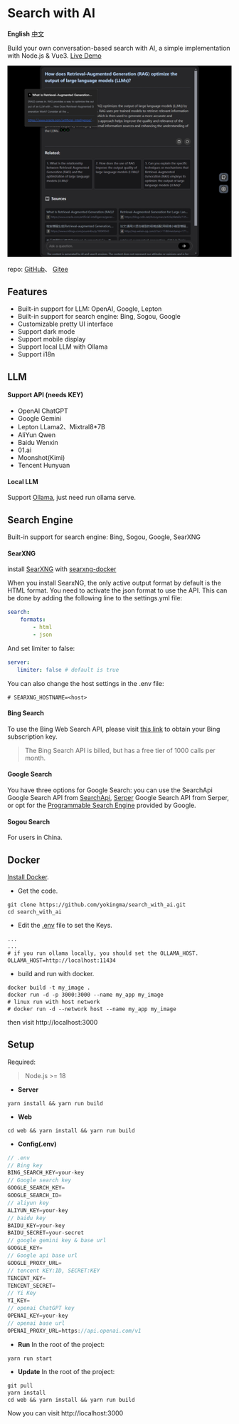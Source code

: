 # Search with AI
**English** [中文](./README_CN.md)  

Build your own conversation-based search with AI, a simple implementation with Node.js & Vue3. [Live Demo](https://isou.chat/)  

<div align="center">
 <img src="./screenshot.png" alt="Search with AI" />
</div>

repo: [GitHub](https://github.com/yokingma/search_with_ai)、 [Gitee](https://gitee.com/zac_ma/search_with_ai)  

## Features
* Built-in support for LLM: OpenAI, Google, Lepton
* Built-in support for search engine: Bing, Sogou, Google
* Customizable pretty UI interface
* Support dark mode
* Support mobile display
* Support local LLM with Ollama
* Support i18n

## LLM

#### Support API (needs KEY)
* OpenAI ChatGPT
* Google Gemini
* Lepton LLama2、Mixtral8*7B
* AliYun Qwen
* Baidu Wenxin
* 01.ai
* Moonshot(Kimi)
* Tencent Hunyuan

#### Local LLM
Support [Ollama](https://github.com/ollama/ollama), just need run ollama serve.

## Search Engine
Built-in support for search engine: Bing, Sogou, Google, SearXNG

#### SearXNG
install [SearXNG](https://github.com/searxng/searxng) with [searxng-docker](https://github.com/searxng/searxng-docker)

When you install SearxNG, the only active output format by default is the HTML format. You need to activate the json format to use the API. This can be done by adding the following line to the settings.yml file:
```yaml
search:
    formats:
        - html
        - json
```
And set limiter to false:
```yaml
server:
   limiter: false # default is true
```

You can also change the host settings in the .env file:
```shell
# SEARXNG_HOSTNAME=<host>
```
#### Bing Search
To use the Bing Web Search API, please visit [this link](https://www.microsoft.com/en-us/bing/apis/bing-web-search-api) to obtain your Bing subscription key.
> The Bing Search API is billed, but has a free tier of 1000 calls per month.

#### Google Search
You have three options for Google Search: you can use the SearchApi Google Search API from [SearchApi](https://www.searchapi.io/), [Serper](https://www.serper.dev/) Google Search API from Serper, or opt for the [Programmable Search Engine](https://developers.google.com/custom-search) provided by Google.

#### Sogou Search
For users in China.

## Docker

[Install Docker](https://docs.docker.com/install/).
* Get the code.
```shell
git clone https://github.com/yokingma/search_with_ai.git
cd search_with_ai
```
* Edit the [.env](https://github.com/yokingma/search_with_ai/blob/main/.env) file to set the Keys.
```shell
...
...
# if you run ollama locally, you should set the OLLAMA_HOST.
OLLAMA_HOST=http://localhost:11434
```

* build and run with docker.

```shell
docker build -t my_image .
docker run -d -p 3000:3000 --name my_app my_image
# linux run with host network
# docker run -d --network host --name my_app my_image
```
then visit http://localhost:3000

## Setup

Required:
> Node.js >= 18

* **Server**
```shell
yarn install && yarn run build
```

* **Web**
```shell
cd web && yarn install && yarn run build
```

* **Config(.env)**
```ts
// .env
// Bing key
BING_SEARCH_KEY=your-key
// Google search key
GOOGLE_SEARCH_KEY=
GOOGLE_SEARCH_ID=
// aliyun key
ALIYUN_KEY=your-key
// baidu key
BAIDU_KEY=your-key
BAIDU_SECRET=your-secret
// google gemini key & base url
GOOGLE_KEY=
// Google api base url
GOOGLE_PROXY_URL=
// tencent KEY:ID, SECRET:KEY
TENCENT_KEY=
TENCENT_SECRET=
// Yi Key
YI_KEY=
// openai ChatGPT key
OPENAI_KEY=your-key
// openai base url
OPENAI_PROXY_URL=https://api.openai.com/v1
```

* **Run**
In the root of the project:
```shell
yarn run start 
```

* **Update**
In the root of the project:
```shell
git pull
yarn install
cd web && yarn install && yarn run build
```

Now you can visit http://localhost:3000
